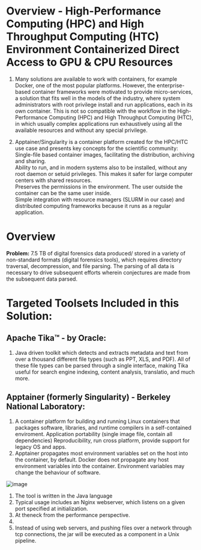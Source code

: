 # Overview - High-Performance Computing (HPC) and High Throughput Computing (HTC) Environment Containerized Direct Access to GPU & CPU Resources
1. Many solutions are available to work with containers, for example Docker, one of the most popular platforms. However, the enterprise-based container frameworks were motivated to provide micro-services, a solution that fits well in the models of the industry, where system administrators with root privilege install and run applications, each in its own container. This is not so compatible with the workflow in the High-Performance Computing (HPC) and High Throughput Computing (HTC), in which usually complex applications run exhaustively using all the available resources and without any special privilege.
   
2. Apptainer/Singularity is a container platform created for the HPC/HTC use case and presents key concepts for the scientific community:
Single-file based container images, facilitating the distribution, archiving and sharing. \
Ability to run, and in modern systems also to be installed, without any root daemon or setuid privileges. This makes it safer for large computer centers with shared resources. \
Preserves the permissions in the environment. The user outside the container can be the same user inside. \
Simple integration with resource managers (SLURM in our case) and distributed computing frameworks because it runs as a regular application. 

# Overview
**Problem:** 7.5 TB of digital forensics data produced/ stored in a variety of non-standard formats (digital forensics tools), which requires directory traversal, decompression, and file parsing. The parsing of all data is necessary to drive subsequent efforts wherein conjectures are made from the subsequent data parsed. 

# Targeted Toolsets Included in this Solution:
## Apache Tika™ - by Oracle:
1. Java driven toolkit which detects and extracts metadata and text from over a thousand different file types (such as PPT, XLS, and PDF). All of these file types can be parsed through a single interface, making Tika useful for search engine indexing, content analysis, translatio, and much more.

## Apptainer (formerly Singularity) - Berkeley National Laboratory:
1. A container platform for building and running Linux containers that packages software, libraries, and runtime compilers in a self-contained enviroment. Application portability (single image file, contain all dependencies) Reproducibility, run cross platform, provide support for legacy OS and apps.
2. Apptainer propagates most environment variables set on the host into the container, by default. Docker does not propagate any host environment variables into the container. Environment variables may change the behaviour of software.  

![image](https://github.com/alexander-labarge/hpc-tika-build/assets/103531175/945a382c-3488-4c65-a743-44f0a704c7a5)


1. The tool is written in the Java language
2. Typical usage includes an Nginx webserver, which listens on a given port specified at initialization.
3. At theneck from the performance perspective.
4. 
5. Instead of using web servers, and pushing files over a network through tcp connections, the jar will be executed as a component in a Unix pipeline.
